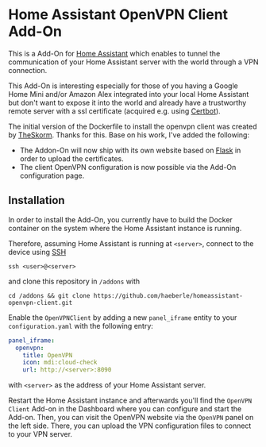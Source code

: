 # Home Assistant OpenVPN Client Add-On

This is a Add-On for [Home Assistant](https://www.home-assistant.io) which enables to tunnel the communication of your
Home Assistant server with the world through a VPN connection.

This Add-On is interesting especially for those of you having a Google Home Mini and/or Amazon Alex integrated into your
local Home Assistant but don't want to expose it into the world and already have a trustworthy remote server with a ssl
certificate (acquired e.g. using [Certbot](https://certbot.eff.org/)).

The initial version of the Dockerfile to install the openvpn client was created by [TheSkorm](https://github.com/TheSkorm).
Thanks for this. Base on his work, I've added the following:

* The Addon-On will now ship with its own website based on [Flask](http://flask.pocoo.org/)
  in order to upload the certificates.
* The client OpenVPN configuration is now possible via the Add-On configuration page.

## Installation

In order to install the Add-On, you currently have to build the Docker container on the system where the Home Assistant
instance is running. 

Therefore, assuming Home Assistant is running at `<server>`, connect to the device using [SSH](https://github.com/hassio-addons/addon-ssh)
  
`ssh <user>@<server>`

and clone this repository in `/addons` with

`cd /addons && git clone https://github.com/haeberle/homeassistant-openvpn-client.git`

Enable the `OpenVPNClient` by adding a new `panel_iframe` entity  to your `configuration.yaml` with the following entry:

```yaml
panel_iframe:
  openvpn:
    title: OpenVPN
    icon: mdi:cloud-check
    url: http://<server>:8090


```
with `<server>` as the address of your Home Assistant server.

Restart the Home Assistant instance and afterwards you'll find the `OpenVPN Client` Add-on in the Dashboard where you can configure and start the Add-on. Then, you can visit the OpenVPN website via the `OpenVPN` panel on the left side. There, you can upload the VPN configuration files to connect to your VPN server.

